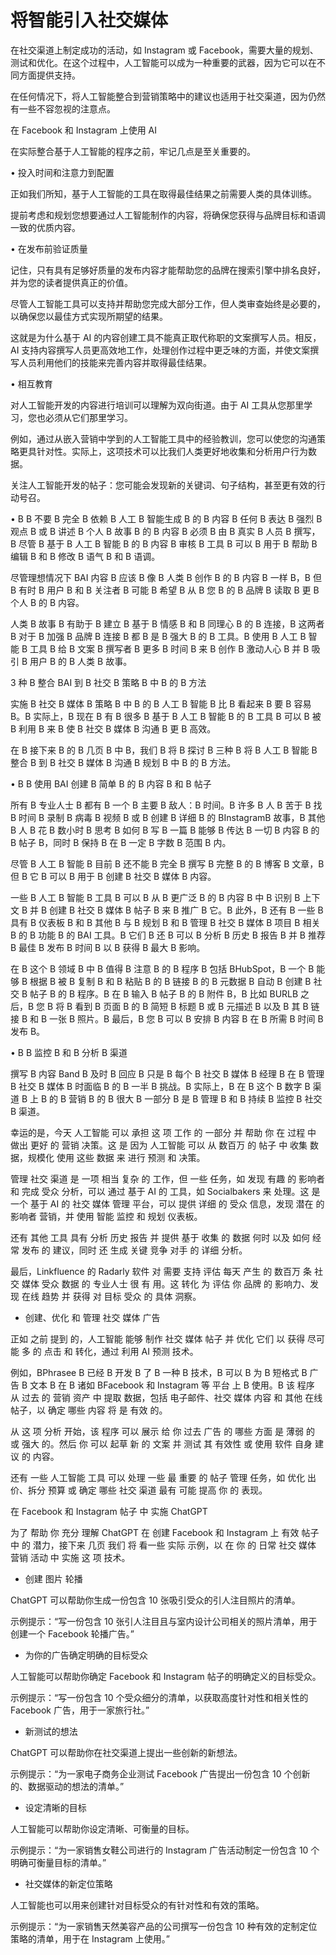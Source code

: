 # 将智能引入社交媒体

在社交渠道上制定成功的活动，如 Instagram 或 Facebook，需要大量的规划、测试和优化。在这个过程中，人工智能可以成为一种重要的武器，因为它可以在不同方面提供支持。

在任何情况下，将人工智能整合到营销策略中的建议也适用于社交渠道，因为仍然有一些不容忽视的注意点。

在 Facebook 和 Instagram 上使用 AI

在实际整合基于人工智能的程序之前，牢记几点是至关重要的。

•  投入时间和注意力到配置

正如我们所知，基于人工智能的工具在取得最佳结果之前需要人类的具体训练。

提前考虑和规划您想要通过人工智能制作的内容，将确保您获得与品牌目标和语调一致的优质内容。

•  在发布前验证质量

记住，只有具有足够好质量的发布内容才能帮助您的品牌在搜索引擎中排名良好，并为您的读者提供真正的价值。

尽管人工智能工具可以支持并帮助您完成大部分工作，但人类审查始终是必要的，以确保您以最佳方式实现所期望的结果。

这就是为什么基于 AI 的内容创建工具不能真正取代称职的文案撰写人员。相反，AI 支持内容撰写人员更高效地工作，处理创作过程中更乏味的方面，并使文案撰写人员利用他们的技能来完善内容并取得最佳结果。

•  相互教育

对人工智能开发的内容进行培训可以理解为双向街道。由于 AI 工具从您那里学习，您也必须从它们那里学习。

例如，通过从嵌入营销中学到的人工智能工具中的经验教训，您可以使您的沟通策略更具针对性。实际上，这项技术可以比我们人类更好地收集和分析用户行为数据。

关注人工智能开发的帖子：您可能会发现新的关键词、句子结构，甚至更有效的行动号召。

• B  B 不要 B 完全 B 依赖 B 人工 B 智能生成 B 的 B 内容 B 任何 B 表达 B 强烈 B 观点 B 或 B 讲述 B 个人 B 故事 B 的 B 内容 B 必须 B 由 B 真实 B 人员 B 撰写，B 尽管 B 基于 B 人工 B 智能 B 的 B 内容 B 审核 B 工具 B 可以 B 用于 B 帮助 B 编辑 B 和 B 修改 B 语气 B 和 B 语调。

尽管理想情况下 BAI 内容 B 应该 B 像 B 人类 B 创作 B 的 B 内容 B 一样 B，B 但 B 有时 B 用户 B 和 B 关注者 B 可能 B 希望 B 从 B 您 B 的 B 品牌 B 读取 B 更 B 个人 B 的 B 内容。

人类 B 故事 B 有助于 B 建立 B 基于 B 情感 B 和 B 同理心 B 的 B 连接，B 这两者 B 对于 B 加强 B 品牌 B 连接 B 都 B 是 B 强大 B 的 B 工具。B 使用 B 人工 B 智能 B 工具 B 给 B 文案 B 撰写者 B 更多 B 时间 B 来 B 创作 B 激动人心 B 并 B 吸引 B 用户 B 的 B 人类 B 故事。

3 种 B 整合 BAI 到 B 社交 B 策略 B 中 B 的 B 方法

实施 B 社交 B 媒体 B 策略 B 中 B 的 B 人工 B 智能 B 比 B 看起来 B 要 B 容易 B。B 实际上，B 现在 B 有 B 很多 B 基于 B 人工 B 智能 B 的 B 工具 B 可以 B 被 B 利用 B 来 B 使 B 社交 B 媒体 B 沟通 B 更 B 高效。

在 B 接下来 B 的 B 几页 B 中 B，我们 B 将 B 探讨 B 三种 B 将 B 人工 B 智能 B 整合 B 到 B 社交 B 媒体 B 沟通 B 规划 B 中 B 的 B 方法。

• B  B 使用 BAI 创建 B 简单 B 的 B 内容 B 和 B 帖子

所有 B 专业人士 B 都有 B 一个 B 主要 B 敌人：B 时间。B 许多 B 人 B 苦于 B 找 B 时间 B 录制 B 病毒 B 视频 B 或 B 创建 B 详细 B 的 BInstagramB 故事，B 其他 B 人 B 花 B 数小时 B 思考 B 如何 B 写 B 一篇 B 能够 B 传达 B 一切 B 内容 B 的 B 帖子 B，同时 B 保持 B 在 B 一定 B 字数 B 范围 B 内。

尽管 B 人工 B 智能 B 目前 B 还不能 B 完全 B 撰写 B 完整 B 的 B 博客 B 文章，B 但 B 它 B 可以 B 用于 B 创建 B 社交 B 媒体 B 内容。

一些 B 人工 B 智能 B 工具 B 可以 B 从 B 更广泛 B 的 B 内容 B 中 B 识别 B 上下文 B 并 B 创建 B 社交 B 媒体 B 帖子 B 来 B 推广 B 它。B 此外，B 还有 B 一些 B 具有 B 仪表板 B 和 B 其他 B 与 B 规划 B 和 B 管理 B 社交 B 媒体 B 项目 B 相关 B 的 B 功能 B 的 BAI 工具。B 它们 B 还 B 可以 B 分析 B 历史 B 报告 B 并 B 推荐 B 最佳 B 发布 B 时间 B 以 B 获得 B 最大 B 影响。

在 B 这个 B 领域 B 中 B 值得 B 注意 B 的 B 程序 B 包括 BHubSpot，B 一个 B 能够 B 根据 B 被 B 复制 B 和 B 粘贴 B 的 B 链接 B 的 B 元数据 B 自动 B 创建 B 社交 B 帖子 B 的 B 程序。B 在 B 输入 B 帖子 B 的 B 附件 B，B 比如 BURLB 之后，B 您 B 将 B 看到 B 页面 B 的 B 简短 B 标题 B 或 B 元描述 B 以及 B 其 B 链接 B 和 B 一张 B 照片。B 最后，B 您 B 可以 B 安排 B 内容 B 在 B 所需 B 时间 B 发布 B。

• B  B 监控 B 和 B 分析 B 渠道

撰写 B 内容 Band B 及时 B 回应 B 只是 B 每个 B 社交 B 媒体 B 经理 B 在 B 管理 B 社交 B 媒体 B 时面临 B 的 B 一半 B 挑战。B 实际上，B 在 B 这个 B 数字 B 渠道 B 上 B 的 B 营销 B 的 B 很大 B 一部分 B 是 B 管理 B 和 B 持续 B 监控 B 社交 B 渠道。

幸运的是，今天 人工智能 可以 承担 这 项 工作 的 一部分 并 帮助 你 在 过程 中 做出 更好 的 营销 决策。这 是 因为 人工智能 可以 从 数百万 的 帖子 中 收集 数据，规模化 使用 这些 数据 来 进行 预测 和 决策。

管理 社交 渠道 是 一项 相当 复杂 的 工作，但 一些 任务，如 发现 有趣 的 影响者 和 完成 受众 分析，可以 通过 基于 AI 的 工具，如 Socialbakers 来 处理。这 是 一个 基于 AI 的 社交 媒体 管理 平台，可以 提供 详细 的 受众 信息，发现 潜在 的 影响者 营销，并 使用 智能 监控 和 规划 仪表板。

还有 其他 工具 具有 分析 历史 报告 并 提供 基于 收集 的 数据 何时 以及 如何 经常 发布 的 建议，同时 还 生成 关键 竞争 对手 的 详细 分析。

最后，Linkfluence 的 Radarly 软件 对 需要 支持 评估 每天 产生 的 数百万 条 社交 媒体 受众 数据 的 专业人士 很 有 用。这 转化 为 评估 你 品牌 的 影响力、发现 在线 趋势 并 获得 对 目标 受众 的 具体 洞察。

- 创建、优化 和 管理 社交 媒体 广告

正如 之前 提到 的，人工智能 能够 制作 社交 媒体 帖子 并 优化 它们 以 获得 尽可能 多 的 点击 和 转化，通过 利用 AI 预测 技术。

例如，BPhrasee B 已经 B 开发 B 了 B 一种 B 技术，B 可以 B 为 B 短格式 B 广告 B 文本 B 在 B 诸如 BFacebook 和 Instagram 等 平台 上 B 使用。B 该 程序 从 过去 的 营销 资产 中 提取 数据，包括 电子邮件、社交 媒体 内容 和 其他 在线 帖子，以 确定 哪些 内容 将 是 有效 的。

从 这 项 分析 开始，该 程序 可以 展示 给 你 过去 广告 的 哪些 方面 是 薄弱 的 或 强大 的。然后 你 可以 起草 新 的 文案 并 测试 其 有效性 或 使用 软件 自身 建议 的 内容。

还有 一些 人工智能 工具 可以 处理 一些 最 重要 的 帖子 管理 任务，如 优化 出价、拆分 预算 或 确定 哪些 社交 渠道 最有 可能 提高 你 的 表现。

在 Facebook 和 Instagram 帖子 中 实施 ChatGPT

为了 帮助 你 充分 理解 ChatGPT 在 创建 Facebook 和 Instagram 上 有效 帖子 中 的 潜力，接下来 几页 我们 将 看一些 实际 示例，以 在 你 的 日常 社交 媒体 营销 活动 中 实施 这 项 技术。

- 创建 图片 轮播

ChatGPT 可以帮助你生成一份包含 10 张吸引受众的引人注目照片的清单。

示例提示：“写一份包含 10 张引人注目且与室内设计公司相关的照片清单，用于创建一个 Facebook 轮播广告。”

-   为你的广告确定明确的目标受众

人工智能可以帮助你确定 Facebook 和 Instagram 帖子的明确定义的目标受众。

示例提示：“写一份包含 10 个受众细分的清单，以获取高度针对性和相关性的 Facebook 广告，用于一家旅行社。”

-   新测试的想法

ChatGPT 可以帮助你在社交渠道上提出一些创新的新想法。

示例提示：“为一家电子商务企业测试 Facebook 广告提出一份包含 10 个创新的、数据驱动的想法的清单。”

-   设定清晰的目标

人工智能可以帮助你设定清晰、可衡量的目标。

示例提示：“为一家销售女鞋公司进行的 Instagram 广告活动制定一份包含 10 个明确可衡量目标的清单。”

-   社交媒体的新定位策略

人工智能也可以用来创建针对目标受众的有针对性和有效的策略。

示例提示：“为一家销售天然美容产品的公司撰写一份包含 10 种有效的定制定位策略的清单，用于在 Instagram 上使用。”
